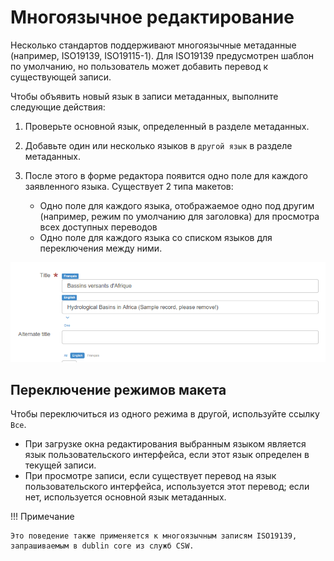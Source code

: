 # Многоязычное редактирование

Несколько стандартов поддерживают многоязычные метаданные (например, ISO19139, ISO19115-1). Для ISO19139 предусмотрен шаблон по умолчанию, но пользователь может добавить перевод к существующей записи.

Чтобы объявить новый язык в записи метаданных, выполните следующие действия:

1. Проверьте основной язык, определенный в разделе метаданных.
2. Добавьте один или несколько языков в `другой язык` в разделе метаданных.
3. После этого в форме редактора появится одно поле для каждого заявленного языка. Существует 2 типа макетов:

    - Одно поле для каждого языка, отображаемое одно под другим (например, режим по умолчанию для заголовка) для просмотра всех доступных переводов
    - Одно поле для каждого языка со списком языков для переключения между ними.

![](img/multilingual-editing.png)

## Переключение режимов макета

Чтобы переключиться из одного режима в другой, используйте ссылку `Все`.

- При загрузке окна редактирования выбранным языком является язык пользовательского интерфейса, если этот язык определен в текущей записи.
- При просмотре записи, если существует перевод на язык пользовательского интерфейса, используется этот перевод; если нет, используется основной язык метаданных.

!!! Примечание

    Это поведение также применяется к многоязычным записям ISO19139, запрашиваемым в dublin core из служб CSW.